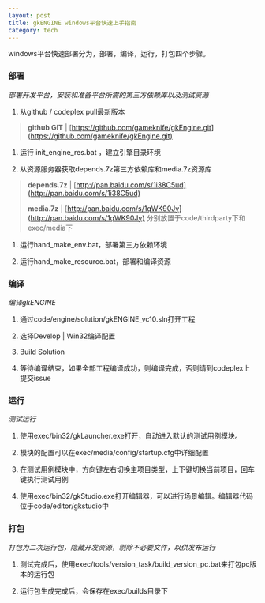 ```yaml
---
layout: post
title: gkENGINE windows平台快速上手指南
category: tech
---
```


windows平台快速部署分为，部署，编译，运行，打包四个步骤。

### 部署

*部署开发平台，安装和准备平台所需的第三方依赖库以及测试资源*

1. 从github / codeplex pull最新版本
> **github GIT** | [https://github.com/gameknife/gkEngine.git](https://github.com/gameknife/gkEngine.git)

1. 运行 init_engine_res.bat ，建立引擎目录环境

1. 从资源服务器获取depends.7z第三方依赖库和media.7z资源库
> **depends.7z** | [http://pan.baidu.com/s/1i38C5ud](http://pan.baidu.com/s/1i38C5ud)
> 
> **media.7z** | [http://pan.baidu.com/s/1qWK90Jy](http://pan.baidu.com/s/1qWK90Jy)
分别放置于code/thirdparty下和exec/media下

1. 运行hand_make_env.bat，部署第三方依赖环境

1. 运行hand_make_resource.bat，部署和编译资源

### 编译

*编译gkENGINE*

1. 通过code/engine/solution/gkENGINE_vc10.sln打开工程

1. 选择Develop | Win32编译配置

1. Build Solution

1. 等待编译结束，如果全部工程编译成功，则编译完成，否则请到codeplex上提交issue

### 运行

*测试运行*

1. 使用exec/bin32/gkLauncher.exe打开，自动进入默认的测试用例模块。

2. 模块的配置可以在exec/media/config/startup.cfg中详细配置

3. 在测试用例模块中，方向键左右切换主项目类型，上下键切换当前项目，回车键执行测试用例

4. 使用exec/bin32/gkStudio.exe打开编辑器，可以进行场景编辑。编辑器代码位于code/editor/gkstudio中

### 打包

*打包为二次运行包，隐藏开发资源，剔除不必要文件，以供发布运行*

1. 测试完成后，使用exec/tools/version_task/build_version_pc.bat来打包pc版本的运行包

2. 运行包生成完成后，会保存在exec/builds目录下
